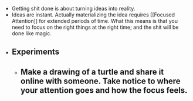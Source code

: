 - Getting shit done is about turning ideas into reality.
- Ideas are instant. Actually materializing the idea requires [[Focused Attention]] for extended periods of time. What this means is that you need to focus on the right things at the right time; and the shit will be done like magic.
- ## Experiments
	- Make a drawing of a turtle and share it online with someone. Take notice to where your attention goes and how the focus feels.
		-